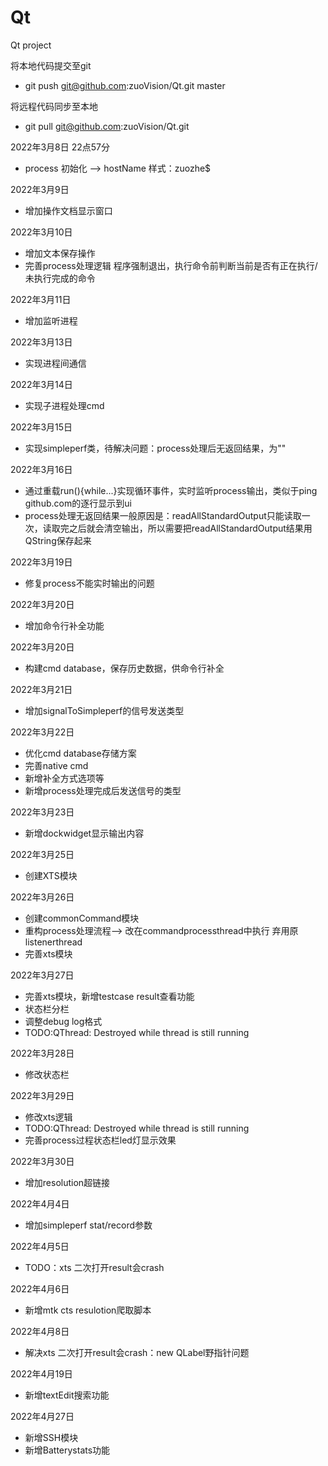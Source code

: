 # Qt
Qt project

将本地代码提交至git 
- git push git@github.com:zuoVision/Qt.git master

将远程代码同步至本地
- git pull git@github.com:zuoVision/Qt.git

2022年3月8日 22点57分
- process 初始化 --> hostName 样式：zuozhe$

2022年3月9日
- 增加操作文档显示窗口

2022年3月10日
* 增加文本保存操作
* 完善process处理逻辑 程序强制退出，执行命令前判断当前是否有正在执行/未执行完成的命令

2022年3月11日
* 增加监听进程

2022年3月13日
* 实现进程间通信

2022年3月14日
* 实现子进程处理cmd

2022年3月15日
* 实现simpleperf类，待解决问题：process处理后无返回结果，为""

2022年3月16日
* 通过重载run(){while...}实现循环事件，实时监听process输出，类似于ping github.com的逐行显示到ui
* process处理无返回结果一般原因是：readAllStandardOutput只能读取一次，读取完之后就会清空输出，所以需要把readAllStandardOutput结果用QString保存起来

2022年3月19日
* 修复process不能实时输出的问题

2022年3月20日
* 增加命令行补全功能

2022年3月20日
* 构建cmd database，保存历史数据，供命令行补全

2022年3月21日
* 增加signalToSimpleperf的信号发送类型

2022年3月22日
* 优化cmd database存储方案
* 完善native cmd
* 新增补全方式选项等
* 新增process处理完成后发送信号的类型

2022年3月23日
* 新增dockwidget显示输出内容

2022年3月25日
* 创建XTS模块

2022年3月26日
* 创建commonCommand模块
* 重构process处理流程--> 改在commandprocessthread中执行 弃用原listenerthread
* 完善xts模块

2022年3月27日
* 完善xts模块，新增testcase result查看功能
* 状态栏分栏
* 调整debug log格式
* TODO:QThread: Destroyed while thread is still running

2022年3月28日
* 修改状态栏

2022年3月29日
* 修改xts逻辑
* TODO:QThread: Destroyed while thread is still running
* 完善process过程状态栏led灯显示效果

2022年3月30日
* 增加resolution超链接

2022年4月4日
* 增加simpleperf stat/record参数

2022年4月5日
* TODO：xts 二次打开result会crash

2022年4月6日
* 新增mtk cts resulotion爬取脚本

2022年4月8日
* 解决xts 二次打开result会crash：new QLabel野指针问题

2022年4月19日
* 新增textEdit搜索功能

2022年4月27日
* 新增SSH模块
* 新增Batterystats功能